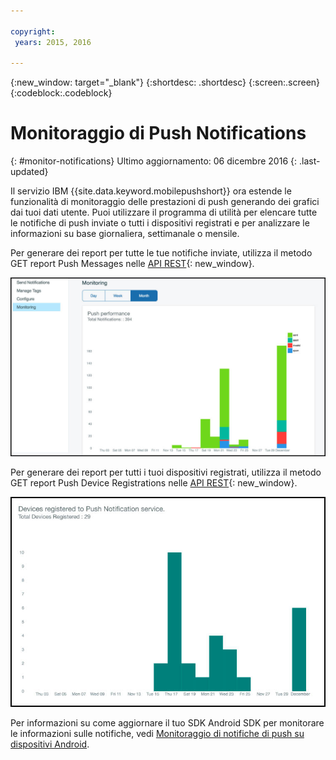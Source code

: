 ```yaml
---

copyright:
 years: 2015, 2016

---
```


{:new_window: target="_blank"}
{:shortdesc: .shortdesc}
{:screen:.screen}
{:codeblock:.codeblock}

# Monitoraggio di Push Notifications 
{: #monitor-notifications}
Ultimo aggiornamento: 06 dicembre 2016
{: .last-updated}


Il servizio IBM {{site.data.keyword.mobilepushshort}} ora estende le funzionalità di monitoraggio delle prestazioni di push generando dei grafici dai tuoi dati utente. Puoi utilizzare il programma di utilità per elencare tutte le notifiche di push inviate o tutti i dispositivi registrati e per analizzare le informazioni su base giornaliera, settimanale o mensile.

Per generare dei report per tutte le tue notifiche inviate, utilizza il metodo GET report Push Messages nelle [API REST](https://mobile.{DomainName}/imfpush/){: new_window}. 

![Report Notifiche inviate](images/monitoring_messages.jpg)


Per generare dei report per tutti i tuoi dispositivi registrati, utilizza il metodo GET report Push Device Registrations nelle [API REST](https://mobile.{DomainName}/imfpush/){: new_window}.

![Report Dispositivi registrati](images/monitoring_devices.jpg)

Per informazioni su come aggiornare il tuo SDK Android SDK per monitorare le informazioni sulle notifiche, vedi [Monitoraggio di notifiche di push su dispositivi Android](c_android_enable.html#android_monitor).


 
